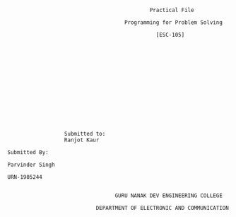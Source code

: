                                                 Practical File 

                                         Programming for Problem Solving

                                                   [ESC-105]
      
      
      
      
      
      
      
      
      
      
      
      
      
      
                    
                      Submitted to:
                      Ranjot Kaur
                                                                           Submitted By:
                                                                           Parvinder Singh
                                                                           URN-1905244
                                 
                                 
                                      GURU NANAK DEV ENGINEERING COLLEGE

                                DEPARTMENT OF ELECTRONIC AND COMMUNICATION

